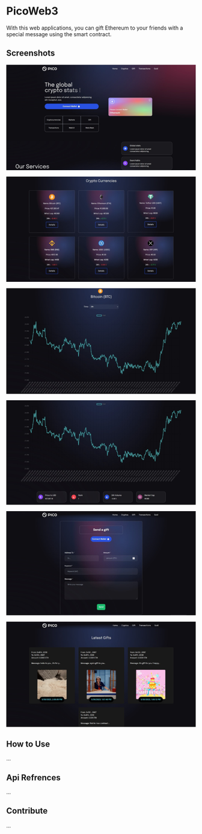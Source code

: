 # PicoWeb3

With this web applications, you can gift Ethereum to your friends with a special message using the smart contract.



## Screenshots

![App Screenshot](https://github.com/AbolfazlAbdi48/PicoWeb3/blob/main/screenshots/0.jpg?raw=true)

![App Screenshot](https://github.com/AbolfazlAbdi48/PicoWeb3/blob/main/screenshots/1.jpg?raw=true)

![App Screenshot](https://github.com/AbolfazlAbdi48/PicoWeb3/blob/main/screenshots/2.jpg?raw=true)

![App Screenshot](https://github.com/AbolfazlAbdi48/PicoWeb3/blob/main/screenshots/3.jpg?raw=true)


![App Screenshot](https://github.com/AbolfazlAbdi48/PicoWeb3/blob/main/screenshots/4.jpg?raw=true)


![App Screenshot](https://github.com/AbolfazlAbdi48/PicoWeb3/blob/main/screenshots/5.jpg?raw=true)

## How to Use
...

## Api Refrences
...

## Contribute
...